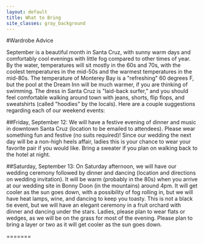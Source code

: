 ```yaml
---
layout: default
title: What to Bring
site_classes: gray_background
---
```

#Wardrobe Advice

September is a beautiful month in Santa Cruz, with sunny warm days and comfortably cool evenings with little fog compared to other times of year. By the water, temperatures will sit mostly in the 60s and 70s, with the coolest temperatures in the mid-50s and the warmest temperatures in the mid-80s.  The temperature of Monterey Bay is a "refreshing" 60 degrees F, but the pool at the Dream Inn will be much warmer, if you are thinking of swimming.  The dress in Santa Cruz is "laid-back surfer," and you should feel comfortable walking around town with jeans, shorts, flip flops, and sweatshirts (called "hoodies" by the locals).  Here are a couple suggestions regarding each of our weekend events:

##Friday, September 12:
We will have a festive evening of dinner and music in downtown Santa Cruz (location to be emailed to attendees).  Please wear something fun and festive (no suits required)! Since our wedding the next day will be a non-high heels affair, ladies this is your chance to wear your favorite pair if you would like. Bring a sweater if you plan on walking back to the hotel at night.

##Saturday, September 13:
On Saturday afternoon, we will have our wedding ceremony followed by dinner and dancing (location and directions on wedding invitation).  It will be warm (probably in the 80s) when you arrive at our wedding site in Bonny Doon (in the mountains) around 4pm. It will get cooler as the sun goes down, with a possibility of fog rolling in, but we will have heat lamps, wine, and dancing to keep you toasty.  This is not a black tie event, but we will have an elegant ceremony in a fruit orchard with dinner and dancing under the stars.  Ladies, please plan to wear flats or wedges, as we will be on the grass for most of the evening. Please plan to bring a layer or two as it will get cooler as the sun goes down.

=======
